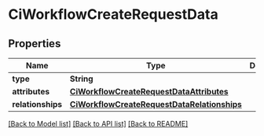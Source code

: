 # CiWorkflowCreateRequestData

## Properties
Name | Type | Description | Notes
------------ | ------------- | ------------- | -------------
**type** | **String** |  | 
**attributes** | [**CiWorkflowCreateRequestDataAttributes**](CiWorkflowCreateRequestDataAttributes.md) |  | 
**relationships** | [**CiWorkflowCreateRequestDataRelationships**](CiWorkflowCreateRequestDataRelationships.md) |  | 

[[Back to Model list]](../README.md#documentation-for-models) [[Back to API list]](../README.md#documentation-for-api-endpoints) [[Back to README]](../README.md)


